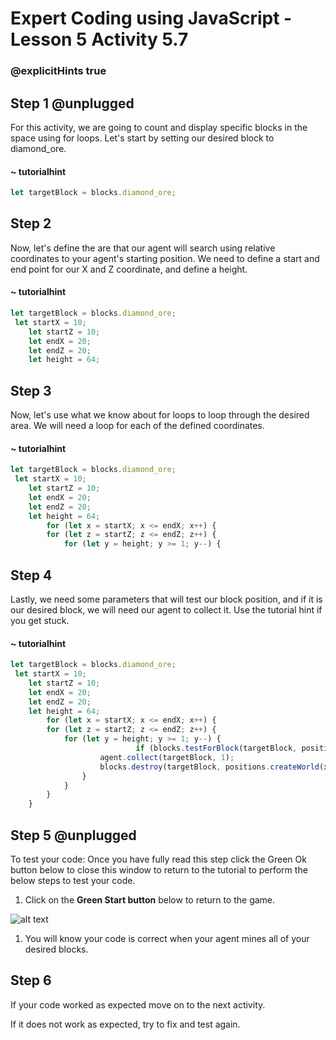 # Expert Coding using JavaScript - Lesson 5 Activity 5.7
### @explicitHints true

  

## Step 1 @unplugged

For this activity, we are going to count and display specific blocks in the space using for loops. Let's start by setting our desired block to diamond_ore.

#### ~ tutorialhint

```javascript
let targetBlock = blocks.diamond_ore;
```



## Step 2

Now, let's define the are that our agent will search using relative coordinates to your agent's starting position. We need to define a start and end point for our X and Z coordinate, and define a height.

#### ~ tutorialhint

```javascript
let targetBlock = blocks.diamond_ore;
 let startX = 10;
    let startZ = 10; 
    let endX = 20;  
    let endZ = 20;  
    let height = 64;
```

## Step 3

Now, let's use what we know about for loops to loop through the desired area. We will need a loop for each of the defined coordinates.

#### ~ tutorialhint

```javascript
let targetBlock = blocks.diamond_ore;
 let startX = 10;
    let startZ = 10; 
    let endX = 20;  
    let endZ = 20;  
    let height = 64;
        for (let x = startX; x <= endX; x++) {
        for (let z = startZ; z <= endZ; z++) {
            for (let y = height; y >= 1; y--) {

```

## Step 4

Lastly, we need some parameters that will test our block position, and if it is our desired block, we will need our agent to collect it. Use the tutorial hint if you get stuck.


#### ~ tutorialhint

```javascript
let targetBlock = blocks.diamond_ore;
 let startX = 10;
    let startZ = 10; 
    let endX = 20;  
    let endZ = 20;  
    let height = 64;
        for (let x = startX; x <= endX; x++) {
        for (let z = startZ; z <= endZ; z++) {
            for (let y = height; y >= 1; y--) {
                            if (blocks.testForBlock(targetBlock, positions.createWorld(x, y, z))) {
                    agent.collect(targetBlock, 1);
                    blocks.destroy(targetBlock, positions.createWorld(x, y, z));
                }
            }
        }
    }


```


## Step 5 @unplugged

To test your code:
Once you have fully read this step click the Green Ok button below to close this window to return to the tutorial to perform the below steps to test your code.

1. Click on the **Green Start button** below to return to the game.

  

![alt text](https://expertjs.codingcredentials.com/Lesson1/1.1/1.JPG?raw=true  "Start")

  

1. You will know your code is correct when your agent mines all of your desired blocks. 

  
  
  

## Step 6

If your code worked as expected move on to the next activity.

  

If it does not work as expected, try to fix and test again.
